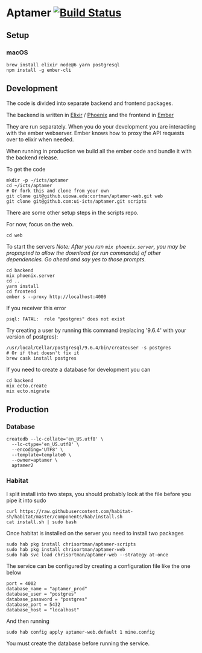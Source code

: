 # Aptamer [![Build Status](https://travis-ci.org/ui-icts/aptamer-web.svg?branch=master)](https://travis-ci.org/ui-icts/aptamer-web)

## Setup

### macOS

```
brew install elixir node@6 yarn postgresql
npm install -g ember-cli
```

## Development

The code is divided into separate backend and frontend packages.

The backend is written in [Elixir](http://elixir-lang.org) / 
[Phoenix](http://phoenixframework.org) and the frontend in 
[Ember](http://emberjs.com)

They are run separately. When you do your development you are interacting
with the ember webserver. Ember knows how to proxy the API requests over
to elixir when needed.

When running in production we build all the ember code and bundle it
with the backend release.

To get the code

```
mkdir -p ~/icts/aptamer
cd ~/icts/aptamer
# Or fork this and clone from your own
git clone git@github.uiowa.edu:cortman/aptamer-web.git web
git clone git@github.com:ui-icts/aptamer.git scripts
```

There are some other setup steps in the scripts repo.

For now, focus on the web.

```
cd web
```

To start the servers
*Note: After you run `mix phoenix.server`, you may be propmpted to allow the download (or run 
commands) of other dependencies. Go ahead and say yes to those prompts.*

```
cd backend
mix phoenix.server
cd ..
yarn install
cd frontend
ember s --proxy http://localhost:4000
```

If you receiver this error

```
psql: FATAL:  role "postgres" does not exist
```

Try creating a user by running this command (replacing '9.6.4' with your version of postgres):

```
/usr/local/Cellar/postgresql/9.6.4/bin/createuser -s postgres
# Or if that doesn't fix it
brew cask install postgres
```

If you need to create a database for development you can

```
cd backend
mix ecto.create
mix ecto.migrate
```

## Production

### Database

```
createdb --lc-collate='en_US.utf8' \
  --lc-ctype='en_US.utf8' \
  --encoding='UTF8' \
  --template=template0 \
  --owner=aptamer \
  aptamer2

```

### Habitat

I split install into two steps, you should probably look at the file before you pipe it into
sudo

```
curl https://raw.githubusercontent.com/habitat-sh/habitat/master/components/hab/install.sh
cat install.sh | sudo bash
```

Once habitat is installed on the server you need to install two
packages

```
sudo hab pkg install chrisortman/aptamer-scripts
sudo hab pkg install chrisortman/aptamer-web
sudo hab svc load chrisortman/aptamer-web --strategy at-once
```

The service can be configured by creating a configuration file
like the one below

```
port = 4002
database_name = "aptamer_prod"
database_user = "postgres"
database_password = "postgres"
database_port = 5432
database_host = "localhost"
```

And then running 

```
sudo hab config apply aptamer-web.default 1 mine.config
```

You must create the database before running the service.
